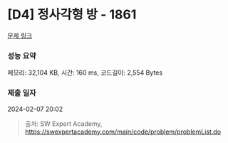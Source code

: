 # [D4] 정사각형 방 - 1861 

[문제 링크](https://swexpertacademy.com/main/code/problem/problemDetail.do?contestProbId=AV5LtJYKDzsDFAXc) 

### 성능 요약

메모리: 32,104 KB, 시간: 160 ms, 코드길이: 2,554 Bytes

### 제출 일자

2024-02-07 20:02



> 출처: SW Expert Academy, https://swexpertacademy.com/main/code/problem/problemList.do